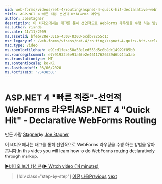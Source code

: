 ```yaml
---
uid: web-forms/videos/net-4/routing/aspnet-4-quick-hit-declarative-webforms-routing
title: ASP.NET 4 빠른 적중-선언적 WebForms 라우팅
author: JoeStagner
description: 이 비디오에서는 태그를 통해 선언적으로 WebForms 라우팅을 수행 하는 방법을 알아봅니다.
ms.author: riande
ms.date: 11/11/2009
ms.assetid: bfeb728e-3216-4310-8303-6cdb79255c15
msc.legacyurl: /web-forms/videos/net-4/routing/aspnet-4-quick-hit-declarative-webforms-routing
msc.type: video
ms.openlocfilehash: e91cd1fe4c58a58e1ed558d5c0b9dc14979f85b0
ms.sourcegitcommit: e7e91932a6e91a63e2e46417626f39d6b244a3ab
ms.translationtype: MT
ms.contentlocale: ko-KR
ms.lasthandoff: 03/06/2020
ms.locfileid: "78438581"
---
```

# <a name="aspnet-4-quick-hit---declarative-webforms-routing"></a><span data-ttu-id="f2558-103">ASP.NET 4 "빠른 적중"-선언적 WebForms 라우팅</span><span class="sxs-lookup"><span data-stu-id="f2558-103">ASP.NET 4 "Quick Hit" - Declarative WebForms Routing</span></span>

<span data-ttu-id="f2558-104">만든 사람 [Stagner](https://github.com/JoeStagner)</span><span class="sxs-lookup"><span data-stu-id="f2558-104">by [Joe Stagner](https://github.com/JoeStagner)</span></span>

<span data-ttu-id="f2558-105">이 비디오에서는 태그를 통해 선언적으로 WebForms 라우팅을 수행 하는 방법을 알아봅니다.</span><span class="sxs-lookup"><span data-stu-id="f2558-105">In this video you will learn how to do WebForms routing declaratively through markup.</span></span> 

[<span data-ttu-id="f2558-106">&#9654;비디오 보기 (14 분)</span><span class="sxs-lookup"><span data-stu-id="f2558-106">&#9654; Watch video (14 minutes)</span></span>](https://channel9.msdn.com/Blogs/ASP-NET-Site-Videos/aspnet-4-quick-hit-declarative-webforms-routing)

> [!div class="step-by-step"]
> <span data-ttu-id="f2558-107">[이전](aspnet-4-quick-hit-imperative-webforms-routing.md)
> [다음](aspnet-4-quick-hit-outbound-webforms-routing.md)</span><span class="sxs-lookup"><span data-stu-id="f2558-107">[Previous](aspnet-4-quick-hit-imperative-webforms-routing.md)
[Next](aspnet-4-quick-hit-outbound-webforms-routing.md)</span></span>
